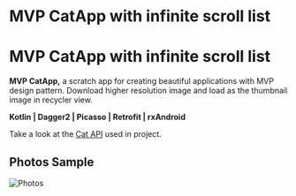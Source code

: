 
# MVP CatApp with infinite scroll list

# MVP CatApp with infinite scroll list

 **MVP  CatApp,** a scratch app for creating beautiful applications with MVP design pattern.
 Download higher resolution image and load as the thumbnail image in recycler view.
 
 
 **Kotlin | Dagger2 | Picasso | Retrofit | rxAndroid**
 
 
 Take a look at the [Cat API](https://thecatapi.com/) used in project.
 

## Photos Sample


![Photos](/mvp.gif)

